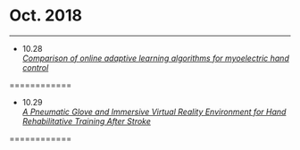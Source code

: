 # Oct. 2018
------------
- 10.28  
  [*Comparison of online adaptive learning algorithms for myoelectric hand control*](https://researchportal.port.ac.uk/portal/files/5314992/Comparison_of_Online_Adaptive_Learning_Algorithms.pdf)

============
- 10.29  
  [*A Pneumatic Glove and Immersive Virtual Reality Environment for Hand Rehabilitative Training After Stroke*](https://www.cs.uic.edu/~kenyon/Conferences/2010.IEEE.TNSRE.PneumGlove.Connelly.pdf)

============
